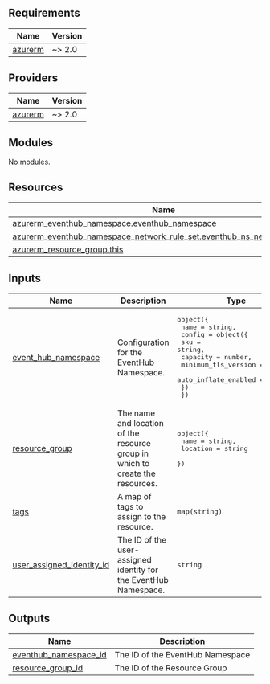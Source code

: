 <!-- BEGIN_TF_DOCS -->
## Requirements

| Name | Version |
|------|---------|
| <a name="requirement_azurerm"></a> [azurerm](#requirement\_azurerm) | ~> 2.0 |

## Providers

| Name | Version |
|------|---------|
| <a name="provider_azurerm"></a> [azurerm](#provider\_azurerm) | ~> 2.0 |

## Modules

No modules.

## Resources

| Name | Type |
|------|------|
| [azurerm_eventhub_namespace.eventhub_namespace](https://registry.terraform.io/providers/hashicorp/azurerm/latest/docs/resources/eventhub_namespace) | resource |
| [azurerm_eventhub_namespace_network_rule_set.eventhub_ns_network_ruleset](https://registry.terraform.io/providers/hashicorp/azurerm/latest/docs/resources/eventhub_namespace_network_rule_set) | resource |
| [azurerm_resource_group.this](https://registry.terraform.io/providers/hashicorp/azurerm/latest/docs/resources/resource_group) | resource |

## Inputs

| Name | Description | Type | Default | Required |
|------|-------------|------|---------|:--------:|
| <a name="input_event_hub_namespace"></a> [event\_hub\_namespace](#input\_event\_hub\_namespace) | Configuration for the EventHub Namespace. | <pre>object({<br/>    name   = string,<br/>    config = object({<br/>      sku                           = string,<br/>      capacity                      = number,<br/>      minimum_tls_version           = string,<br/>      auto_inflate_enabled          = bool<br/>    })<br/>  })</pre> | n/a | yes |
| <a name="input_resource_group"></a> [resource\_group](#input\_resource\_group) | The name and location of the resource group in which to create the resources. | <pre>object({<br/>    name     = string,<br/>    location = string<br/>  })</pre> | <pre>{<br/>  "location": null,<br/>  "name": null<br/>}</pre> | no |
| <a name="input_tags"></a> [tags](#input\_tags) | A map of tags to assign to the resource. | `map(string)` | `{}` | no |
| <a name="input_user_assigned_identity_id"></a> [user\_assigned\_identity\_id](#input\_user\_assigned\_identity\_id) | The ID of the user-assigned identity for the EventHub Namespace. | `string` | n/a | yes |

## Outputs

| Name | Description |
|------|-------------|
| <a name="output_eventhub_namespace_id"></a> [eventhub\_namespace\_id](#output\_eventhub\_namespace\_id) | The ID of the EventHub Namespace |
| <a name="output_resource_group_id"></a> [resource\_group\_id](#output\_resource\_group\_id) | The ID of the Resource Group |
<!-- END_TF_DOCS -->
